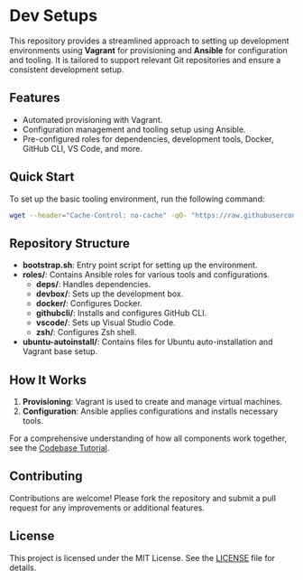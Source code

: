 # Dev Setups

This repository provides a streamlined approach to setting up development environments using **Vagrant** for provisioning and **Ansible** for configuration and tooling. It is tailored to support relevant Git repositories and ensure a consistent development setup.

## Features
- Automated provisioning with Vagrant.
- Configuration management and tooling setup using Ansible.
- Pre-configured roles for dependencies, development tools, Docker, GitHub CLI, VS Code, and more.

## Quick Start
To set up the basic tooling environment, run the following command:

```bash
wget --header="Cache-Control: no-cache" -qO- "https://raw.githubusercontent.com/arslan-qamar/devsetups/refs/heads/main/bootstrap.sh?ts=$(date +%s)" | bash -s "main.yml" "localhost," "local" "install" "deps,devbox,docker,githubcli,vscode"
```

## Repository Structure
- **bootstrap.sh**: Entry point script for setting up the environment.
- **roles/**: Contains Ansible roles for various tools and configurations.
  - **deps/**: Handles dependencies.
  - **devbox/**: Sets up the development box.
  - **docker/**: Configures Docker.
  - **githubcli/**: Installs and configures GitHub CLI.
  - **vscode/**: Sets up Visual Studio Code.
  - **zsh/**: Configures Zsh shell.
- **ubuntu-autoinstall/**: Contains files for Ubuntu auto-installation and Vagrant base setup.

## How It Works
1. **Provisioning**: Vagrant is used to create and manage virtual machines.
2. **Configuration**: Ansible applies configurations and installs necessary tools.

For a comprehensive understanding of how all components work together, see the [Codebase Tutorial](Codebase%20Tutorial/index.md).

## Contributing
Contributions are welcome! Please fork the repository and submit a pull request for any improvements or additional features.

## License
This project is licensed under the MIT License. See the [LICENSE](LICENSE) file for details.



